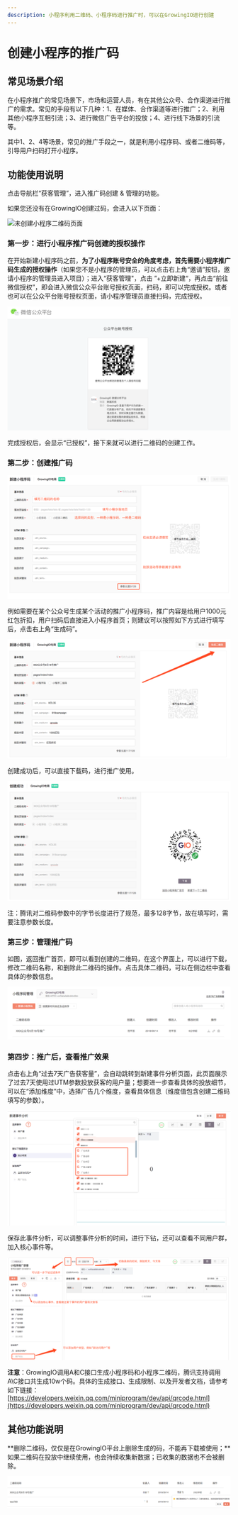 ```yaml
---
description: 小程序利用二维码、小程序码进行推广时，可以在GrowingIO进行创建
---
```


# 创建小程序的推广码

## 常见场景介绍

在小程序推广的常见场景下，市场和运营人员，有在其他公众号、合作渠道进行推广的需求。常见的手段有以下几种：1、在媒体、合作渠道等进行推广；2、利用其他小程序互相引流；3、进行微信广告平台的投放；4、进行线下场景的引流等。

其中1、2、4等场景，常见的推广手段之一，就是利用小程序码、或者二维码等，引导用户扫码打开小程序。

## 功能使用说明

点击导航栏“获客管理”，进入推广码创建 & 管理的功能。

如果您还没有在GrowingIO创建过码，会进入以下页面：

![&#x672A;&#x521B;&#x5EFA;&#x5C0F;&#x7A0B;&#x5E8F;&#x4E8C;&#x7EF4;&#x7801;&#x9875;&#x9762;](blob:https://growingio.gitbook.io/b3e01a44-5955-4619-832d-4ebe343531cf)

### 第一步：进行小程序推广码创建的授权操作

在开始新建小程序码之前，**为了小程序账号安全的角度考虑，首先需要小程序推广码生成的授权操作**（如果您不是小程序的管理员，可以点击右上角“邀请”按钮，邀请小程序的管理员进入项目）；进入“获客管理"，点击 ”+立即新建“，再点击“前往微信授权”，即会进入微信公众平台账号授权页面，扫码，即可以完成授权。或者也可以在公众平台账号授权页面，请小程序管理员直接扫码，完成授权。

![&#x516C;&#x4F17;&#x5E73;&#x53F0;&#x8D26;&#x53F7;&#x6388;&#x6743;&#x9875;&#x9762;](../.gitbook/assets/5295c316-746d-4fa3-bfc9-bc375f4cb073.png)

完成授权后，会显示“已授权”，接下来就可以进行二维码的创建工作。

### 第二步：创建推广码

![&#x586B;&#x5199;&#x9875;&#x9762;&#x8BF4;&#x660E;](../.gitbook/assets/39ca7afc-1d8f-42bc-8ccd-4a72a390d296.png)

例如需要在某个公众号生成某个活动的推广小程序码，推广内容是给用户1000元红包折扣，用户扫码后直接进入小程序首页；则建议可以按照如下方式进行填写后，点击右上角“生成码”。

![&#x586B;&#x5199;&#x4E8C;&#x7EF4;&#x7801;&#x4FE1;&#x606F;](../.gitbook/assets/034ad5f7-09a3-437e-bd59-095b8dc4a496.png)

  
创建成功后，可以直接下载码，进行推广使用。

![](../.gitbook/assets/8d547ea8-1bcf-45a1-a191-3a15e09bf67d.png)

注：腾讯对二维码参数中的字节长度进行了规范，最多128字节，故在填写时，需要注意参数长度。

### 第三步：管理推广码

如图，返回推广首页，即可以看到创建的二维码，在这个界面上，可以进行下载，修改二维码名称，和删除此二维码的操作。点击具体二维码，可以在侧边栏中查看具体的参数信息。

![&#x4E8C;&#x7EF4;&#x7801;&#x7BA1;&#x7406;&#x9875;&#x9762;](../.gitbook/assets/2171f9ae-ea34-4de8-8d39-c051bf11199f.png)

### 第四步：推广后，查看推广效果

点击右上角“过去7天广告获客量”，会自动跳转到新建事件分析页面，此页面展示了过去7天使用过UTM参数投放获客的用户量；想要进一步查看具体的投放细节，可以在“添加维度”中，选择广告几个维度，查看具体信息（维度值包含创建二维码填写的参数）。

![](../.gitbook/assets/7fc838f9-11f0-4729-b239-8e7da61068ed.png)

保存此事件分析，可以调整事件分析的时间，进行下钻，还可以查看不同用户群，加入核心事件等。

![](../.gitbook/assets/820c07b2-3f38-40f7-9dcf-82c9efec1eb8.png)



**注意**：GrowingIO调用A和C接口生成小程序码和小程序二维码，腾讯支持调用A\C接口共生成10w个码。具体的生成接口、生成限制、以及开发者文档，请参考如下链接：[https://developers.weixin.qq.com/miniprogram/dev/api/qrcode.html](https://developers.weixin.qq.com/miniprogram/dev/api/qrcode.html)

## 其他功能说明

**删除二维码，仅仅是在GrowingIO平台上删除生成的码，不能再下载被使用；**如果二维码在投放中继续使用，也会持续收集新数据；已收集的数据也不会被删除。

![](../.gitbook/assets/a0c1bbd5-c678-4959-92d9-fd56c0934737.png)

